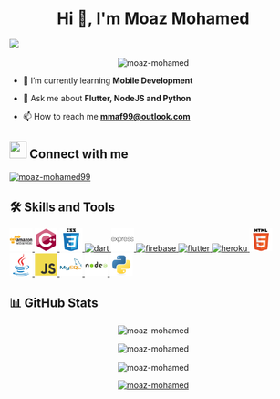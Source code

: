 
<h1  align="center">Hi 👋, I'm Moaz Mohamed</h1>

  

<p  align="center">

<a  href="https://github.com/DenverCoder1/readme-typing-svg"><img  src="https://readme-typing-svg.herokuapp.com?center=true&vCenter=true&lines=Senior+Computer+Engineering+Student+;DS+%7C+Algorithms+%7C+Problem+Solving;Flutter+%7C+Backend+Development+%7C+Cloud"></a>

</p>

<p  align="center">  <img  src="https://komarev.com/ghpvc/?username=moaz-mohamed&label=Profile%20views&color=0e75b6&style=plastic"  alt="moaz-mohamed"  />  </p>

  
  

- 🌱 I’m currently learning **Mobile Development**

  

- 💬 Ask me about **Flutter, NodeJS and Python**

  

- 📫 How to reach me **mmaf99@outlook.com**

  

## <img  src="https://media.giphy.com/media/iY8CRBdQXODJSCERIr/giphy.gif"  width="30" height="30"> Connect with me

<p  align="left">

<a  href="https://linkedin.com/in/moaz-mohamed99"  target="blank"><img  align="center"  src="https://img.shields.io/badge/LinkedIn-%230077B5.svg?logo=linkedin&logoColor=white"  alt="moaz-mohamed99"  /></a>

</p>

  

## 🛠️ Skills and Tools

<p  align="left">  <a  href="https://aws.amazon.com"  target="_blank"  rel="noreferrer">  <img  src="https://raw.githubusercontent.com/devicons/devicon/master/icons/amazonwebservices/amazonwebservices-original-wordmark.svg"  alt="aws"  width="40"  height="40"/>  </a>  <a  href="https://www.w3schools.com/cpp/"  target="_blank"  rel="noreferrer">  <img  src="https://raw.githubusercontent.com/devicons/devicon/master/icons/cplusplus/cplusplus-original.svg"  alt="cplusplus"  width="40"  height="40"/>  </a>  <a  href="https://www.w3schools.com/css/"  target="_blank"  rel="noreferrer">  <img  src="https://raw.githubusercontent.com/devicons/devicon/master/icons/css3/css3-original-wordmark.svg"  alt="css3"  width="40"  height="40"/>  </a>  <a  href="https://dart.dev"  target="_blank"  rel="noreferrer">  <img  src="https://www.vectorlogo.zone/logos/dartlang/dartlang-icon.svg"  alt="dart"  width="40"  height="40"/>  </a>  <a  href="https://expressjs.com"  target="_blank"  rel="noreferrer">  <img  src="https://raw.githubusercontent.com/devicons/devicon/master/icons/express/express-original-wordmark.svg"  alt="express"  width="40"  height="40"/>  </a>  <a  href="https://firebase.google.com/"  target="_blank"  rel="noreferrer">  <img  src="https://www.vectorlogo.zone/logos/firebase/firebase-icon.svg"  alt="firebase"  width="40"  height="40"/>  </a>  <a  href="https://flutter.dev"  target="_blank"  rel="noreferrer">  <img  src="https://www.vectorlogo.zone/logos/flutterio/flutterio-icon.svg"  alt="flutter"  width="40"  height="40"/>  </a>  <a  href="https://heroku.com"  target="_blank"  rel="noreferrer">  <img  src="https://www.vectorlogo.zone/logos/heroku/heroku-icon.svg"  alt="heroku"  width="40"  height="40"/>  </a>  <a  href="https://www.w3.org/html/"  target="_blank"  rel="noreferrer">  <img  src="https://raw.githubusercontent.com/devicons/devicon/master/icons/html5/html5-original-wordmark.svg"  alt="html5"  width="40"  height="40"/>  </a>  <a  href="https://www.java.com"  target="_blank"  rel="noreferrer">  <img  src="https://raw.githubusercontent.com/devicons/devicon/master/icons/java/java-original.svg"  alt="java"  width="40"  height="40"/>  </a>  <a  href="https://developer.mozilla.org/en-US/docs/Web/JavaScript"  target="_blank"  rel="noreferrer">  <img  src="https://raw.githubusercontent.com/devicons/devicon/master/icons/javascript/javascript-original.svg"  alt="javascript"  width="40"  height="40"/>  </a>  <a  href="https://www.mysql.com/"  target="_blank"  rel="noreferrer">  <img  src="https://raw.githubusercontent.com/devicons/devicon/master/icons/mysql/mysql-original-wordmark.svg"  alt="mysql"  width="40"  height="40"/>  </a>  <a  href="https://nodejs.org"  target="_blank"  rel="noreferrer">  <img  src="https://raw.githubusercontent.com/devicons/devicon/master/icons/nodejs/nodejs-original-wordmark.svg"  alt="nodejs"  width="40"  height="40"/>  </a>  <a  href="https://www.python.org"  target="_blank"  rel="noreferrer">  <img  src="https://raw.githubusercontent.com/devicons/devicon/master/icons/python/python-original.svg"  alt="python"  width="40"  height="40"/>  </a>  </p>

  

## 📊 GitHub Stats

  

<p  align="center"><img  align="center"  src="https://github-readme-stats.vercel.app/api?username=moaz-mohamed&theme=radical&hide_border=true&include_all_commits=false&count_private=true&show_icons=true"  alt="moaz-mohamed"  /></p>

  

<p  align="center"><img  align="center"  src="https://github-readme-streak-stats.herokuapp.com/?user=moaz-mohamed&theme=radical&hide_border=true"  alt="moaz-mohamed"  /></p>

  

<p  align="center"><img  align="center"  src="https://github-readme-stats.vercel.app/api/top-langs/?username=moaz-mohamed&langs_count=10&show_icons=true&theme=radical&hide_border=true&include_all_commits=true&count_private=true&layout=compact"  alt="moaz-mohamed"  /></p>

  

<p  align="center">  <a  href="https://github.com/ryo-ma/github-profile-trophy"><img  src="https://github-profile-trophy.vercel.app/?username=moaz-mohamed&theme=radical"  alt="moaz-mohamed"  /></a>  </p>
